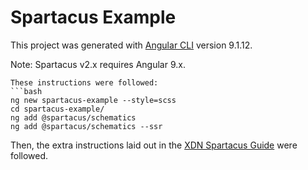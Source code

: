 # Spartacus Example

This project was generated with [Angular CLI](https://github.com/angular/angular-cli) version 9.1.12.

Note: Spartacus v2.x requires Angular 9.x.

```
These instructions were followed:
```bash
ng new spartacus-example --style=scss
cd spartacus-example/
ng add @spartacus/schematics
ng add @spartacus/schematics --ssr
```

Then, the extra instructions laid out in the [XDN Spartacus Guide](https://developer.moovweb.com/guides/spartacus) were followed.

